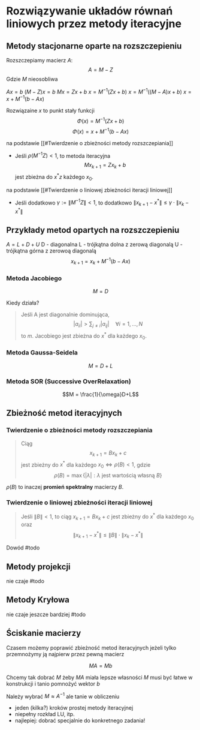 # Rozwiązywanie układów równań liniowych przez metody iteracyjne

## Metody stacjonarne oparte na rozszczepieniu

Rozszczepiamy macierz $A$: 
$$
A = M-Z
$$
Gdzie $M$ nieosobliwa

$Ax = b$
$(M-Z)x = b$
$Mx = Zx + b$
$x = M^{-1}(Zx + b)$
$x = M^{-1}((M-A)x + b)$
$x = x + M^{-1}(b - Ax)$

Rozwiązaine $x$ to punkt stały funkcji 
$$\Phi(x) = M^{-1}(Zx + b)$$
$$\Phi(x) = x +M^{-1}(b - Ax)$$

na podstawie [[#Twierdzenie o zbieżności metody rozszczepiania]]

- Jeśli $\rho\left(M^{-1} Z\right)<1$, to metoda iteracyjna
$$
M x_{k+1}=Z x_{k}+b
$$
jest zbieżna do $x^{*} z$ każdego $x_{0}$.

na podstawie [[#Twierdzenie o liniowej zbieżności iteracji liniowej]]

- Jeśli dodatkowo $\gamma:=\left\|M^{-1} Z\right\|<1$, to dodatkowo $\left\|x_{k+1}-x^{*}\right\| \leqslant \gamma \cdot\left\|x_{k}-x^{*}\right\|$

## Przykłady metod opartych na rozszczepieniu

$A = L + D + U$
D - diagonalna
L - trójkątna dolna z zerową diagonalą
U - trójkątna górna z zerowoą diagonalą
$$x_{k+1} = x_k +M^{-1}(b - Ax)$$

### Metoda Jacobiego
$$M = D$$

Kiedy działa?

>Jeśli A jest diagonalnie dominująca,
>$$
\left|a_{i i}\right|>\sum_{j \neq i}\left|a_{i j}\right| \quad \forall i=1, \ldots, N
>$$
>to $m$. Jacobiego jest zbieżna do $x^{*}$ dla każdego $x_{0}$.


### Metoda Gaussa-Seidela
$$M = D+L$$

### Metoda SOR (Successive OverRelaxation)
$$M = \frac{1}{\omega}D+L$$

## Zbieżność metod iteracyjnych

### Twierdzenie o zbieżności metody rozszczepiania
>Ciąg
>$$
x_{k+1}=B x_{k}+c
>$$
>jest zbieżny do $x^{*}$ dla każdego $x_{0} \Longleftrightarrow \rho(B)<1$, gdzie
>$$
\rho(B)=\max \{|\lambda|: \lambda \text { jest wartością własną } B\}
>$$

$\rho(B)$ to inaczej **promień spektralny** macierzy $B$.


### Twierdzenie o liniowej zbieżności iteracji liniowej
>Jeśli $\|B\|<1$, to ciąg $x_{k+1}=B x_{k}+c$ jest zbieżny do $x^{*}$ dla każdego $x_{0}$ oraz
>$$
\left\|x_{k+1}-x^{*}\right\| \leqslant\|B\| \cdot\left\|x_{k}-x^{*}\right\|
>$$

Dowód #todo

## Metody projekcji
nie czaje #todo

## Metody Kryłowa
nie czaje jeszcze bardziej #todo

## Ściskanie macierzy

Czasem możemy poprawić zbieżność metod iteracyjnych jeżeli tylko przemnożymy ją najpierw przez pewną macierz

$$MA = Mb$$

Chcemy tak dobrać $M$ żeby $MA$ miała lepsze własności
$M$ musi być łatwe w konstrukcji i tanio pomnożyć wektor $b$

Należy wybrać $M \approx A^{-1}$ ale tanie w obliczeniu
- jeden (kilka?) kroków prostej metody iteracyjnej
- niepełny rozkład LU, itp.
- najlepiej: dobrać specjalnie do konkretnego zadania!